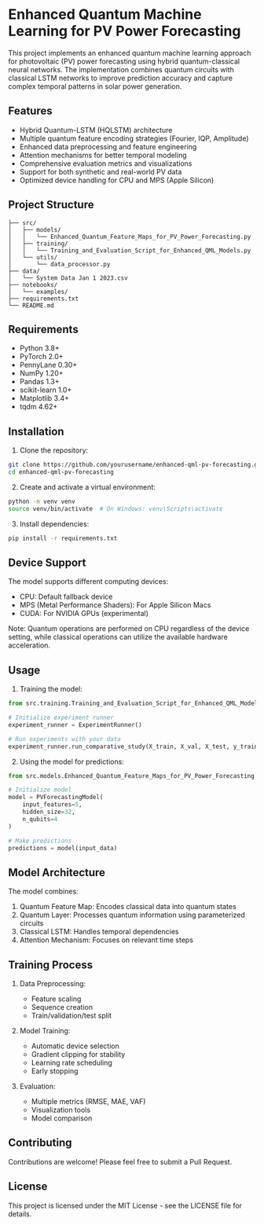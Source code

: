 # Enhanced Quantum Machine Learning for PV Power Forecasting

This project implements an enhanced quantum machine learning approach for photovoltaic (PV) power forecasting using hybrid quantum-classical neural networks. The implementation combines quantum circuits with classical LSTM networks to improve prediction accuracy and capture complex temporal patterns in solar power generation.

## Features

- Hybrid Quantum-LSTM (HQLSTM) architecture
- Multiple quantum feature encoding strategies (Fourier, IQP, Amplitude)
- Enhanced data preprocessing and feature engineering
- Attention mechanisms for better temporal modeling
- Comprehensive evaluation metrics and visualizations
- Support for both synthetic and real-world PV data
- Optimized device handling for CPU and MPS (Apple Silicon)

## Project Structure

```
├── src/
│   ├── models/
│   │   └── Enhanced_Quantum_Feature_Maps_for_PV_Power_Forecasting.py
│   ├── training/
│   │   └── Training_and_Evaluation_Script_for_Enhanced_QML_Models.py
│   └── utils/
│       └── data_processor.py
├── data/
│   └── System Data Jan 1 2023.csv
├── notebooks/
│   └── examples/
├── requirements.txt
└── README.md
```

## Requirements

- Python 3.8+
- PyTorch 2.0+
- PennyLane 0.30+
- NumPy 1.20+
- Pandas 1.3+
- scikit-learn 1.0+
- Matplotlib 3.4+
- tqdm 4.62+

## Installation

1. Clone the repository:
```bash
git clone https://github.com/yourusername/enhanced-qml-pv-forecasting.git
cd enhanced-qml-pv-forecasting
```

2. Create and activate a virtual environment:
```bash
python -m venv venv
source venv/bin/activate  # On Windows: venv\Scripts\activate
```

3. Install dependencies:
```bash
pip install -r requirements.txt
```

## Device Support

The model supports different computing devices:
- CPU: Default fallback device
- MPS (Metal Performance Shaders): For Apple Silicon Macs
- CUDA: For NVIDIA GPUs (experimental)

Note: Quantum operations are performed on CPU regardless of the device setting, while classical operations can utilize the available hardware acceleration.

## Usage

1. Training the model:
```python
from src.training.Training_and_Evaluation_Script_for_Enhanced_QML_Models import ExperimentRunner

# Initialize experiment runner
experiment_runner = ExperimentRunner()

# Run experiments with your data
experiment_runner.run_comparative_study(X_train, X_val, X_test, y_train, y_val, y_test)
```

2. Using the model for predictions:
```python
from src.models.Enhanced_Quantum_Feature_Maps_for_PV_Power_Forecasting import PVForecastingModel

# Initialize model
model = PVForecastingModel(
    input_features=5,
    hidden_size=32,
    n_qubits=4
)

# Make predictions
predictions = model(input_data)
```

## Model Architecture

The model combines:
1. Quantum Feature Map: Encodes classical data into quantum states
2. Quantum Layer: Processes quantum information using parameterized circuits
3. Classical LSTM: Handles temporal dependencies
4. Attention Mechanism: Focuses on relevant time steps

## Training Process

1. Data Preprocessing:
   - Feature scaling
   - Sequence creation
   - Train/validation/test split

2. Model Training:
   - Automatic device selection
   - Gradient clipping for stability
   - Learning rate scheduling
   - Early stopping

3. Evaluation:
   - Multiple metrics (RMSE, MAE, VAF)
   - Visualization tools
   - Model comparison

## Contributing

Contributions are welcome! Please feel free to submit a Pull Request.

## License

This project is licensed under the MIT License - see the LICENSE file for details.